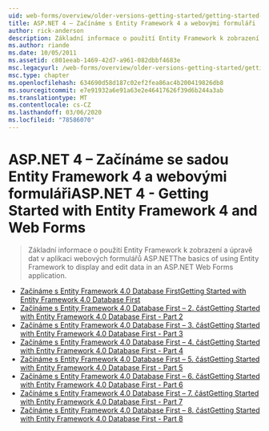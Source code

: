 ```yaml
---
uid: web-forms/overview/older-versions-getting-started/getting-started-with-ef/index
title: ASP.NET 4 – Začínáme s Entity Framework 4 a webovými formuláři | Microsoft Docs
author: rick-anderson
description: Základní informace o použití Entity Framework k zobrazení a úpravě dat v aplikaci webových formulářů ASP.NET
ms.author: riande
ms.date: 10/05/2011
ms.assetid: c801eeab-1469-42d7-a961-082dbbf4683e
msc.legacyurl: /web-forms/overview/older-versions-getting-started/getting-started-with-ef
msc.type: chapter
ms.openlocfilehash: 634690d58d187c02ef2fea86ac4b200419826db8
ms.sourcegitcommit: e7e91932a6e91a63e2e46417626f39d6b244a3ab
ms.translationtype: MT
ms.contentlocale: cs-CZ
ms.lasthandoff: 03/06/2020
ms.locfileid: "78586070"
---
```

# <a name="aspnet-4---getting-started-with-entity-framework-4-and-web-forms"></a><span data-ttu-id="9411d-103">ASP.NET 4 – Začínáme se sadou Entity Framework 4 a webovými formuláři</span><span class="sxs-lookup"><span data-stu-id="9411d-103">ASP.NET 4 - Getting Started with Entity Framework 4 and Web Forms</span></span>

> <span data-ttu-id="9411d-104">Základní informace o použití Entity Framework k zobrazení a úpravě dat v aplikaci webových formulářů ASP.NET</span><span class="sxs-lookup"><span data-stu-id="9411d-104">The basics of using Entity Framework to display and edit data in an ASP.NET Web Forms application.</span></span>

- [<span data-ttu-id="9411d-105">Začínáme s Entity Framework 4.0 Database First</span><span class="sxs-lookup"><span data-stu-id="9411d-105">Getting Started with Entity Framework 4.0 Database First</span></span>](the-entity-framework-and-aspnet-getting-started-part-1.md)
- [<span data-ttu-id="9411d-106">Začínáme s Entity Framework 4.0 Database First – 2. část</span><span class="sxs-lookup"><span data-stu-id="9411d-106">Getting Started with Entity Framework 4.0 Database First - Part 2</span></span>](the-entity-framework-and-aspnet-getting-started-part-2.md)
- [<span data-ttu-id="9411d-107">Začínáme s Entity Framework 4.0 Database First – 3. část</span><span class="sxs-lookup"><span data-stu-id="9411d-107">Getting Started with Entity Framework 4.0 Database First - Part 3</span></span>](the-entity-framework-and-aspnet-getting-started-part-3.md)
- [<span data-ttu-id="9411d-108">Začínáme s Entity Framework 4.0 Database First – 4. část</span><span class="sxs-lookup"><span data-stu-id="9411d-108">Getting Started with Entity Framework 4.0 Database First - Part 4</span></span>](the-entity-framework-and-aspnet-getting-started-part-4.md)
- [<span data-ttu-id="9411d-109">Začínáme s Entity Framework 4.0 Database First – 5. část</span><span class="sxs-lookup"><span data-stu-id="9411d-109">Getting Started with Entity Framework 4.0 Database First - Part 5</span></span>](the-entity-framework-and-aspnet-getting-started-part-5.md)
- [<span data-ttu-id="9411d-110">Začínáme s Entity Framework 4.0 Database First – 6. část</span><span class="sxs-lookup"><span data-stu-id="9411d-110">Getting Started with Entity Framework 4.0 Database First - Part 6</span></span>](the-entity-framework-and-aspnet-getting-started-part-6.md)
- [<span data-ttu-id="9411d-111">Začínáme s Entity Framework 4.0 Database First – 7. část</span><span class="sxs-lookup"><span data-stu-id="9411d-111">Getting Started with Entity Framework 4.0 Database First - Part 7</span></span>](the-entity-framework-and-aspnet-getting-started-part-7.md)
- [<span data-ttu-id="9411d-112">Začínáme s Entity Framework 4.0 Database First – 8. část</span><span class="sxs-lookup"><span data-stu-id="9411d-112">Getting Started with Entity Framework 4.0 Database First - Part 8</span></span>](the-entity-framework-and-aspnet-getting-started-part-8.md)
